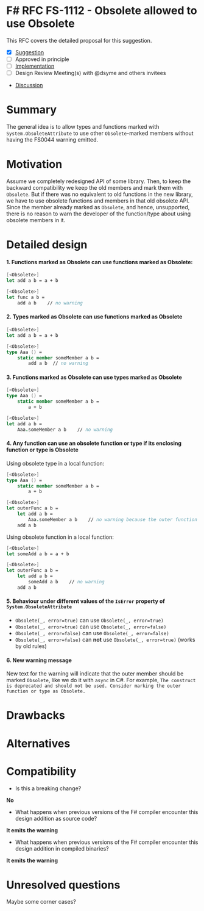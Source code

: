 # F# RFC FS-1112 - Obsolete allowed to use Obsolete

<!--The design suggestion [Obsolete allowed to use Obsolete](https://github.com/fsharp/fslang-suggestions/issues/1055) has been marked "approved in principle".
-->

This RFC covers the detailed proposal for this suggestion.

- [x] [Suggestion](https://github.com/fsharp/fslang-suggestions/issues/1055)
- [ ] Approved in principle
- [ ] [Implementation](https://github.com/dotnet/fsharp/pull/FILL-ME-IN)
- [ ] Design Review Meeting(s) with @dsyme and others invitees
- [Discussion](https://github.com/fsharp/fslang-design/discussions/FILL-ME-IN)

# Summary

The general idea is to allow types and functions marked with `System.ObsoleteAttribute` to use other `Obsolete`-marked members without
having the FS0044 warning emitted. 

# Motivation

Assume we completely redesigned API of some library. Then, to keep the backward compatibility we keep the old members and mark
them with `Obsolete`. But if there was no equivalent to old functions in the new library, we have to use obsolete functions
and members in that old obsolete API. Since the member already marked as `Obsolete`, and hence, unsupported, there is no reason
to warn the developer of the function/type about using obsolete members in it.

# Detailed design

#### 1. Functions marked as Obsolete can use functions marked as Obsolete:

```fs
[<Obsolete>]
let add a b = a + b

[<Obsolete>]
let func a b =
    add a b    // no warning
```

#### 2. Types marked as Obsolete can use functions marked as Obsolete

```fs
[<Obsolete>]
let add a b = a + b

[<Obsolete>]
type Aaa () =
    static member someMember a b =
        add a b  // no warning
```

#### 3. Functions marked as Obsolete can use types marked as Obsolete

```fs
[<Obsolete>]
type Aaa () =
    static member someMember a b =
        a + b

[<Obsolete>]
let add a b =
    Aaa.someMember a b    // no warning
```

#### 4. Any function can use an obsolete function or type if its enclosing function or type is Obsolete

Using obsolete type in a local function:
```fs
[<Obsolete>]
type Aaa () =
    static member someMember a b =
        a + b

[<Obsolete>]
let outerFunc a b =
    let add a b =
        Aaa.someMember a b    // no warning because the outer function is obsolete
    add a b
```

Using obsolete function in a local function:
```fs
[<Obsolete>]
let someAdd a b = a + b

[<Obsolete>]
let outerFunc a b =
    let add a b =
        someAdd a b    // no warning
    add a b
```

#### 5. Behaviour under different values of the `IsError` property of `System.ObsoleteAttribute`

* `Obsolete(_, error=true)` can use `Obsolete(_, error=true)`
* `Obsolete(_, error=true)` can use `Obsolete(_, error=false)`
* `Obsolete(_, error=false)` can use `Obsolete(_, error=false)`
* `Obsolete(_, error=false)` can **not** use `Obsolete(_, error=true)` (works by old rules)

#### 6. New warning message

New text for the warning will indicate that the outer member should be marked `Obsolete`, like we do it
with `async` in C#. For example, `The construct is deprecated and should not be used. Consider marking the outer function or type as Obsolete.`

# Drawbacks

# Alternatives

# Compatibility

* Is this a breaking change?

**No**
* What happens when previous versions of the F# compiler encounter this design addition as source code?

**It emits the warning**
* What happens when previous versions of the F# compiler encounter this design addition in compiled binaries?

**It emits the warning**

# Unresolved questions

Maybe some corner cases?

